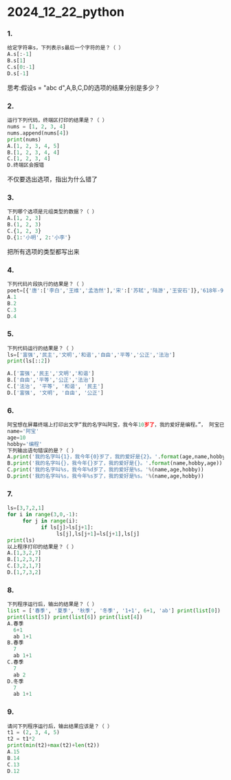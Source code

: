 # 2024_12_22_python

### 1.

```python
给定字符串s，下列表示s最后一个字符的是？（ ）
A.s[:-1]
B.s[1]
C.s[0:-1]
D.s[-1]
```

思考:假设s = "abc d",A,B,C,D的选项的结果分别是多少？

### 2.
```Python
运行下列代码，终端区打印的结果是？（ ）
nums = [1, 2, 3, 4]
nums.append(nums[4])
print(nums)
A.[1, 2, 3, 4, 5]
B.[1, 2, 3, 4, 4]
C.[1, 2, 3, 4]
D.终端区会报错
```

不仅要选出选项，指出为什么错了

### 3.
```Python
下列哪个选项是元组类型的数据？（ ）
A.[1, 2, 3]
B.(1, 2, 3)
C.{1, 2, 3}
D.{1:'小明', 2:'小李'}
```

把所有选项的类型都写出来

### 4.
```Python
下列代码片段执行的结果是？（ ）
poet=[{'唐':['李白','王维','孟浩然'],'宋':['苏轼','陆游','王安石']},'618年-907年',['960年-1279年']]  print(len(poet))
A.1
B.2
C.3
D.4
```

### 5.
```Python
下列代码运行的结果是？（ ）
ls=['富强','民主','文明','和谐','自由','平等','公正','法治'] 
print(ls[::2])

A.['富强','民主','文明','和谐']
B.['自由','平等','公正','法治']
C.['法治', '平等', '和谐', '民主']
D.['富强', '文明', '自由', '公正']
```

### 6.
```Python
阿宝想在屏幕终端上打印出文字“我的名字叫阿宝，我今年10岁了，我的爱好是编程。”， 阿宝已经定义的变量如下：
name='阿宝'
age=10
hobby='编程'
下列输出语句错误的是？（ ）
A.print('我的名字叫{1}，我今年{0}岁了，我的爱好是{2}。'.format(age,name,hobby))
B.print('我的名字叫{}，我今年{}岁了，我的爱好是{}。'.format(name,hobby,age))
C.print('我的名字叫%s，我今年%d岁了，我的爱好是%s。'%(name,age,hobby))
D.print('我的名字叫%s，我今年%s岁了，我的爱好是%s。'%(name,age,hobby))
```

### 7.
```Python
ls=[3,7,2,1]
for i in range(3,0,-1):
     for j in range(i):
           if ls[j]>ls[j+1]:
            	ls[j],ls[j+1]=ls[j+1],ls[j]
print(ls)
以上程序打印的结果是？（ ）
A.[1,3,2,7]
B.[1,2,3,7]
C.[3,2,1,7]
D.[1,7,3,2]
```

### 8.
```Python
下列程序运行后，输出的结果是？（ ）
list = ['春季', '夏季', '秋季', '冬季', '1+1', 6+1, 'ab'] print(list[0])
print(list[5]) print(list[6]) print(list[4])
A.春季
  6+1
  ab 1+1
B.春季
  7
  ab 1+1
C.春季
  7
  ab 2
D.冬季
  7
  ab 1+1
```

### 9.
```Python
请问下列程序运行后，输出结果应该是？（ ）
t1 = (2, 3, 4, 5)
t2 = t1*2 
print(min(t2)+max(t2)+len(t2))
A.15
B.14
C.13
D.12
```



